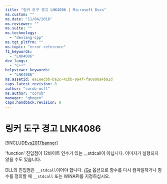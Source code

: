 ```yaml
---
title: "링커 도구 경고 LNK4086 | Microsoft Docs"
ms.custom: ""
ms.date: "11/04/2016"
ms.reviewer: ""
ms.suite: ""
ms.technology: 
  - "devlang-cpp"
ms.tgt_pltfrm: ""
ms.topic: "error-reference"
f1_keywords: 
  - "LNK4086"
dev_langs: 
  - "C++"
helpviewer_keywords: 
  - "LNK4086"
ms.assetid: ea1eecbb-ba2c-41bb-9a4f-fa0808a4b92d
caps.latest.revision: 8
author: "corob-msft"
ms.author: "corob"
manager: "ghogen"
caps.handback.revision: 8
---
```

# 링커 도구 경고 LNK4086
[!INCLUDE[vs2017banner](../../assembler/inline/includes/vs2017banner.md)]

'function' 진입점이 12바이트 인수가 있는 \_\_stdcall이 아닙니다. 이미지가 실행되지 않을 수도 있습니다.  
  
 DLL의 진입점은 `__stdcall`이어야 합니다.  [\/Gz](../../build/reference/gd-gr-gv-gz-calling-convention.md) 옵션으로 함수를 다시 컴파일하거나 함수를 정의할 때 `__stdcall` 또는 WINAPI를 지정하십시오.